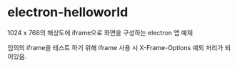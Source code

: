 # electron-helloworld
1024 x 768의 해상도에 iframe으로 화면을 구성하는 electron 앱 예제

임의의 iframe을 테스트 하기 위해 iframe 사용 시 X-Frame-Options 예외 처리가 되어있음.

